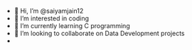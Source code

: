 - 👋 Hi, I’m @saiyamjain12
- 👀 I’m interested in coding
- 🌱 I’m currently learning C programming
- 💞️ I’m looking to collaborate on Data Development projects
- 

<!---
saiyamjain12/saiyamjain12 is a ✨ special ✨ repository because its `README.md` (this file) appears on your GitHub profile.
You can click the Preview link to take a look at your changes.
--->
